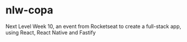 # nlw-copa
Next Level Week 10, an event from Rocketseat to create a full-stack app, using React, React Native and Fastify
